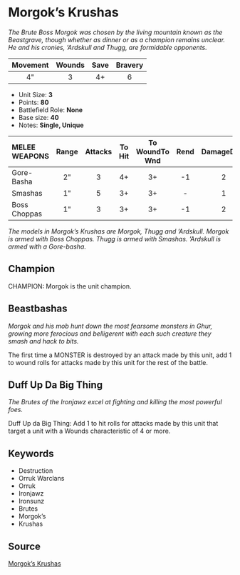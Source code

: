 # Morgok’s Krushas

_The Brute Boss Morgok was chosen by the living mountain known as the Beastgrave, though whether as dinner or as a champion remains unclear. He and his cronies, ’Ardskull and Thugg, are formidable opponents._


| Movement | Wounds | Save | Bravery |
|:--------:|:------:|:----:|:-------:|
| 4" | 3 | 4+ | 6 |

* Unit Size: **3**
* Points: **80**
* Battlefield Role: **None**
* Base size: **40**
* Notes: **Single, Unique**

| MELEE WEAPONS | Range | Attacks | To Hit | To WoundTo Wnd | Rend | DamageDmg |
|:---|:--:|:--:|:--:|:--:|:--:|:--:|
| Gore-Basha | 2" | 3 | 4+ | 3+ | -1 | 2 |
| Smashas | 1" | 5 | 3+ | 3+ | - | 1 |
| Boss Choppas | 1" | 3 | 3+ | 3+ | -1 | 2 |


_The models in Morgok’s Krushas are Morgok, Thugg and ’Ardskull. Morgok is armed with Boss Choppas. Thugg is armed with Smashas. ’Ardskull is armed with a Gore-basha._

## Champion

CHAMPION: Morgok is the unit champion.

## Beastbashas

_Morgok and his mob hunt down the most fearsome monsters in Ghur, growing more ferocious and belligerent with each such creature they smash and hack to bits._

The first time a MONSTER is destroyed by an attack made by this unit, add 1 to wound rolls for attacks made by this unit for the rest of the battle.

## Duff Up Da Big Thing

_The Brutes of the Ironjawz excel at fighting and killing the most powerful foes._

Duff Up da Big Thing: Add 1 to hit rolls for attacks made by this unit that target a unit with a Wounds characteristic of 4 or more.

## Keywords

* Destruction
* Orruk Warclans
* Orruk
* Ironjawz
* Ironsunz
* Brutes
* Morgok’s
* Krushas


## Source

[Morgok’s Krushas](https://wahapedia.ru/aos3/factions/orruk-warclans/Morgok-s-Krushas)
